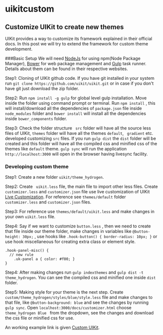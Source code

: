 # uikitcustom


Customize UIKit to create new themes
------------------------------------------------------------------------------------------------------------------------------

UIKit provides a way to customize its framework explained in their official docs. In this post we will try to extend the framework for custom theme development.

###Basic Setup
We will need [NodeJs](https://nodejs.org/en/) for using npm(Node Package Manager), [Bower](https://bower.io/) for web package management and [Gulp](http://gulpjs.com/) task runner. Details about them can be found in their respective websites.

Step1: Cloning of UIKit github code. If you have git installed in your system run ``` git clone https://github.com/uikit/uikit.git ``` or in case if you don't have git just download the zip folder.

Step2:  Run ``` npm install -g gulp ``` for global level gulp installation. Move inside the folder using command prompt or terminal. Run ``` npm install ``` , this will install/download all the dependencies of ```package.json``` file inside ```node_modules``` folder and ``` bower install ``` will install all the dependencies inside ```bower_components``` folder.

Step3: Check the folder structure ``` src``` folder will have all the source less files of UIKit, ```themes``` folder will have all the themes ``` default ```, ``` gradient``` etc. developed customizing ``` src ``` files. If you run ```gulp dist```  the ```dist``` folder will be created and this folder will have all the compiled css and minified css of the themes like ```default``` theme. ``` gulp sync ``` will run the application ```http://localhost:3000``` will open in the browser having livesync facility.

### Developing custom theme

Step1: Create a new folder ``` uikit/theme_hydrogen ```.

Step2: Create ``` uikit.less``` file, the main file to import other less files. Create ```customizer.less``` and ```customizer.json``` file use live customization of UIKit [Live Customization](http://localhost:3000/docs/customizer.html). For reference see ```themes/default``` folder ```customizer.less``` and ```customizer.json``` files.

Step3: For reference use ```themes/default/uikit.less``` and make changes in your own ```uikit.less``` file.

Step4: Say if we want to customize ```button.less``` , then we need to create that file inside our theme folder, make changes in variables like ```@button-height: 30px;``` , use hooks like ```.hook-button() { border-radius: 10px; }``` or use hook miscellaneous for creating extra class or element style.
```
.hook-panel-misc() {
  // new rule
    .uk-panel a { color: #f00; }
}
```
Step4: After making changes run ```gulp indexthemes``` and ```gulp dist -t theme_hydrogen```. You can see the compiled css and minified one inside ```dist``` folder.

Step5: Making style for your theme is the next step. Create ```custom/theme_hydrogen/styles/blue/style.less``` file and make changes to that file, like ```@button-background: blue``` and see the changes by running ```gulp sync```. Open ```localhost:3000/docs/customizer.html``` choose ```theme_hydrogen Blue ``` from the dropdown, see the changes and download the css file or minified css for use.

An working example link is given [Custom UIKit](https://github.com/asif633/uikitcustom).
  